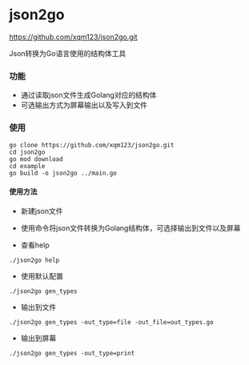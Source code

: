 # json2go
https://github.com/xqm123/json2go.git

Json转换为Go语言使用的结构体工具

### 功能
- 通过读取json文件生成Golang对应的结构体
- 可选输出方式为屏幕输出以及写入到文件

### 使用

```
go clone https://github.com/xqm123/json2go.git
cd json2go
go mod download
cd example
go build -o json2go ../main.go
```

#### 使用方法

- 新建json文件
- 使用命令将json文件转换为Golang结构体，可选择输出到文件以及屏幕

- 查看help
```
./json2go help
```

- 使用默认配置
```
./json2go gen_types
```

- 输出到文件
```
./json2go gen_types -out_type=file -out_file=out_types.go
```

- 输出到屏幕
```
./json2go gen_types -out_type=print
```